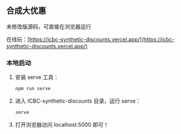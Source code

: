 ## 合成大优惠

未修改版源码，可直接在浏览器运行

在线玩：[https://icbc-synthetic-discounts.vercel.app/](https://icbc-synthetic-discounts.vercel.app/)


### 本地启动

1. 安装 serve 工具：

    ```bash
    npm run serve
    ```

2. 进入 ICBC-synthetic-discounts 目录，运行 serve：

    ```bash
    serve
    ```
   
3. 打开浏览器访问 localhost:5000 即可！
